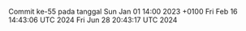 Commit ke-55 pada tanggal Sun Jan 01 14:00 2023 +0100
Fri Feb 16 14:43:06 UTC 2024
Fri Jun 28 20:43:17 UTC 2024
